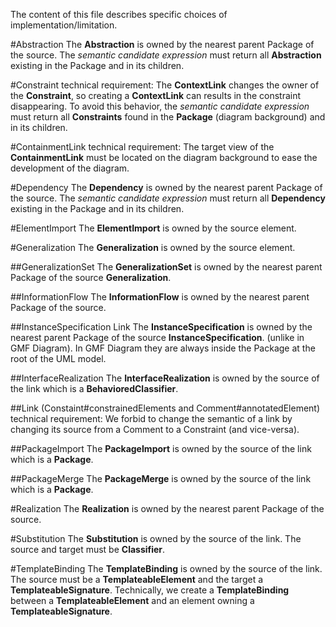 The content of this file describes specific choices of implementation/limitation.

#Abstraction
The **Abstraction** is owned by the nearest parent Package of the source.
The *semantic candidate expression* must return all **Abstraction** existing in the Package and in its children.

#Constraint
technical requirement:
The **ContextLink** changes the owner of the **Constraint**, so creating a **ContextLink** can results in the constraint disappearing. To avoid this behavior, the *semantic candidate expression* must return all **Constraints** found in the **Package** (diagram background) and in its children.

#ContainmentLink
technical requirement: The target view of the **ContainmentLink** must be located on the diagram background to ease the development of the diagram.  

#Dependency
The **Dependency** is owned by the nearest parent Package of the source.
The *semantic candidate expression* must return all **Dependency** existing in the Package and in its children.

#ElementImport
The **ElementImport** is owned by the source element.

#Generalization
The **Generalization** is owned by the source element.

##GeneralizationSet
The **GeneralizationSet** is owned by the nearest parent Package of the source **Generalization**.

##InformationFlow
The **InformationFlow** is owned by the nearest parent Package of the source.

##InstanceSpecification Link
The **InstanceSpecification** is owned by the nearest parent Package of the source **InstanceSpecification**. (unlike in GMF Diagram). In GMF Diagram they are always inside the Package at the root of the UML model.

##InterfaceRealization
The **InterfaceRealization** is owned by the source of the link which is a **BehavioredClassifier**.

##Link (Constaint#constrainedElements and Comment#annotatedElement)
technical requirement: We forbid to change the semantic of a link by changing its source from a Comment to a Constraint (and vice-versa).

##PackageImport
The **PackageImport** is owned by the source of the link which is a **Package**.

##PackageMerge
The **PackageMerge** is owned by the source of the link which is a **Package**.

#Realization
The **Realization** is owned by the nearest parent Package of the source.

#Substitution
The **Substitution** is owned by the source of the link. The source and target must be **Classifier**.

#TemplateBinding
The **TemplateBinding** is owned by the source of the link. The source must be a **TemplateableElement** and the target a **TemplateableSignature**.
Technically, we create a **TemplateBinding** between a **TemplateableElement** and an element owning a **TemplateableSignature**.
